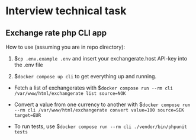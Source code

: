 # Interview technical task
## Exchange rate php CLI app
How to use (assuming you are in repo directory):

1. $`cp .env.example .env` and insert your exchangerate.host API-key into the .env file

2. $`docker compose up cli` to get everything up and running.

 
- Fetch a list of exchangerates with $`docker compose run --rm cli /var/www/html/exchangerate list source=NOK`

- Convert a value from one currency to another with $`docker compose run --rm cli /var/www/html/exchangerate convert value=100 source=SEK target=EUR`

- To run tests, use $`docker compose run --rm cli ./vendor/bin/phpunit tests`